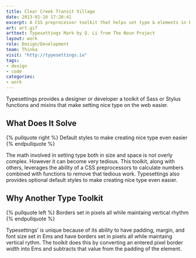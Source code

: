 ```yaml
---
title: Clear Creek Transit Village
date: 2013-01-16 17:20:41
excerpt: A CSS preprocessor toolkit that helps set type & elements in Ems with modular scale, vertical rhythm, and responsive ratio based headlines.
art: art.gif
arttext: Typesettings Mark by Q. Li from The Noun Project
layout: work
role: Design/Development
team: Thinka
visit: "http://typesettings.io"
tags:
- design
- code
categories:
- work
---
```


<span class=dropcap>T</span>ypesettings provides a designer or developer a toolkit of Sass or Stylus functions and mixins that make setting nice type on the web easier.

## What Does It Solve

{% pullquote right %}
  Default styles to make creating nice type even easier
{% endpullquote %}

The math involved in setting type both in size and space is not overly complex. However it can become very tedious. This toolkit, along with others, leverages the ability of a CSS preprocessors to calculate numbers combined with functions to remove that tedious work. Typesettings also provides optional default styles to make creating nice type even easier.

## Why Another Type Toolkit

{% pullquote left %}
Borders set in pixels all while maintaing vertical rhythm
{% endpullquote %}

Typesettings’ is unique because of its ability to have padding, margin, and font size set in Ems and have borders set in pixels all while maintaing vertical rythm. The toolkit does this by converting an entered pixel border width into Ems and subtracts that value from the padding of the element.